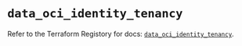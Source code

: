 # `data_oci_identity_tenancy`

Refer to the Terraform Registory for docs: [`data_oci_identity_tenancy`](https://registry.terraform.io/providers/oracle/oci/6.18.0/docs/data-sources/identity_tenancy).
